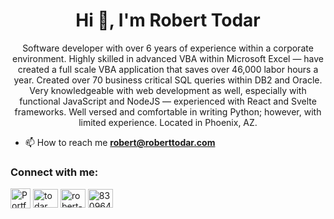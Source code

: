 <h1 align="center">Hi 👋, I'm Robert Todar</h1>
<p align="center">Software developer with over 6 years of experience within a corporate environment. Highly skilled in advanced VBA within Microsoft Excel — have created a full scale VBA application that saves over 46,000 labor hours a year. Created over 70 business critical SQL queries within DB2 and Oracle. Very knowledgeable with web development as well, especially with functional JavaScript and NodeJS — experienced with React and Svelte frameworks. Well versed and comfortable in writing Python; however, with limited experience. Located in Phoenix, AZ.</p>

- 📫 How to reach me **robert@roberttodar.com**

<p align="left">
<h3 align="left">Connect with me:</h3>

<a href="https://www.roberttodar.com/" target="blank"><img align="center" src="https://www.roberttodar.com/favicon-32x32.png" alt="Portfolio" height="32" width="32" /></a>
<a href="https://codepen.io/todar" target="blank"><img align="center" src="https://cdn.jsdelivr.net/npm/simple-icons@3.0.1/icons/codepen.svg" alt="todar" height="30" width="40" /></a>
<a href="https://linkedin.com/in/robert-todar" target="blank"><img align="center" src="https://cdn.jsdelivr.net/npm/simple-icons@3.0.1/icons/linkedin.svg" alt="robert-todar" height="30" width="40" /></a>
<a href="https://stackoverflow.com/users/8309643" target="blank"><img align="center" src="https://cdn.jsdelivr.net/npm/simple-icons@3.0.1/icons/stackoverflow.svg" alt="8309643" height="30" width="40" /></a>
</p>

<!--
<h3 align="left">Languages and Tools:</h3>
<p align="left"> <a href="https://www.w3schools.com/css/" target="_blank"> <img src="https://devicons.github.io/devicon/devicon.git/icons/css3/css3-original-wordmark.svg" alt="css3" width="40" height="40"/> </a> <a href="https://expressjs.com" target="_blank"> <img src="https://devicons.github.io/devicon/devicon.git/icons/express/express-original-wordmark.svg" alt="express" width="40" height="40"/> </a> <a href="https://firebase.google.com/" target="_blank"> <img src="https://www.vectorlogo.zone/logos/firebase/firebase-icon.svg" alt="firebase" width="40" height="40"/> </a> <a href="https://git-scm.com/" target="_blank"> <img src="https://www.vectorlogo.zone/logos/git-scm/git-scm-icon.svg" alt="git" width="40" height="40"/> </a> <a href="https://www.w3.org/html/" target="_blank"> <img src="https://devicons.github.io/devicon/devicon.git/icons/html5/html5-original-wordmark.svg" alt="html5" width="40" height="40"/> </a> <a href="https://developer.mozilla.org/en-US/docs/Web/JavaScript" target="_blank"> <img src="https://devicons.github.io/devicon/devicon.git/icons/javascript/javascript-original.svg" alt="javascript" width="40" height="40"/> </a> <a href="https://jestjs.io" target="_blank"> <img src="https://www.vectorlogo.zone/logos/jestjsio/jestjsio-icon.svg" alt="jest" width="40" height="40"/> </a> <a href="https://materializecss.com/" target="_blank"> <img src="https://raw.githubusercontent.com/prplx/svg-logos/5585531d45d294869c4eaab4d7cf2e9c167710a9/svg/materialize.svg" alt="materialize" width="40" height="40"/> </a> <a href="https://nextjs.org/" target="_blank"> <img src="https://cdn.worldvectorlogo.com/logos/nextjs-3.svg" alt="nextjs" width="40" height="40"/> </a> <a href="https://nodejs.org" target="_blank"> <img src="https://devicons.github.io/devicon/devicon.git/icons/nodejs/nodejs-original-wordmark.svg" alt="nodejs" width="40" height="40"/> </a> <a href="https://www.python.org" target="_blank"> <img src="https://devicons.github.io/devicon/devicon.git/icons/python/python-original.svg" alt="python" width="40" height="40"/> </a> <a href="https://reactjs.org/" target="_blank"> <img src="https://devicons.github.io/devicon/devicon.git/icons/react/react-original-wordmark.svg" alt="react" width="40" height="40"/> </a> <a href="https://svelte.dev" target="_blank"> <img src="https://upload.wikimedia.org/wikipedia/commons/1/1b/Svelte_Logo.svg" alt="svelte" width="40" height="40"/> </a> </p>
-->

<!--
**todar/todar** is a ✨ _special_ ✨ repository because its `README.md` (this file) appears on your GitHub profile.

Here are some ideas to get you started:

- 🔭 I’m currently working on ...
- 🌱 I’m currently learning ...
- 👯 I’m looking to collaborate on ...
- 🤔 I’m looking for help with ...
- 💬 Ask me about ...
- 📫 How to reach me: ...
- 😄 Pronouns: ...
- ⚡ Fun fact: ...
-->
